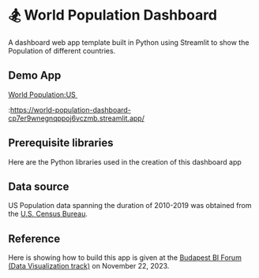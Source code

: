 # 🏂 World Population Dashboard

A dashboard web app template built in Python using Streamlit to show the Population of different countries.

## Demo App

<a href="https://world-population-dashboard-cp7er9wnegnqppoj6vczmb.streamlit.app/"> World Population:US </a> 

:https://world-population-dashboard-cp7er9wnegnqppoj6vczmb.streamlit.app/


## Prerequisite libraries
Here are the Python libraries used in the creation of this dashboard app

## Data source
US Population data spanning the duration of 2010-2019 was obtained from the [U.S. Census Bureau](https://www.census.gov/data/datasets/time-series/demo/popest/2010s-state-total.html).

## Reference
Here is showing how to build this app is given at the [Budapest BI Forum (Data Visualization track)](https://budapestbi.hu/2023/hu/en/program-data-visualization-track/) on November 22, 2023.
